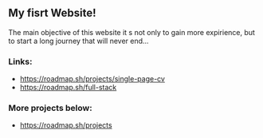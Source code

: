 ## My fisrt Website!

The main objective of this website it s not only to gain more expirience, but to start a long journey that will never end...

### Links:
- https://roadmap.sh/projects/single-page-cv
- https://roadmap.sh/full-stack

### More projects below:
- https://roadmap.sh/projects